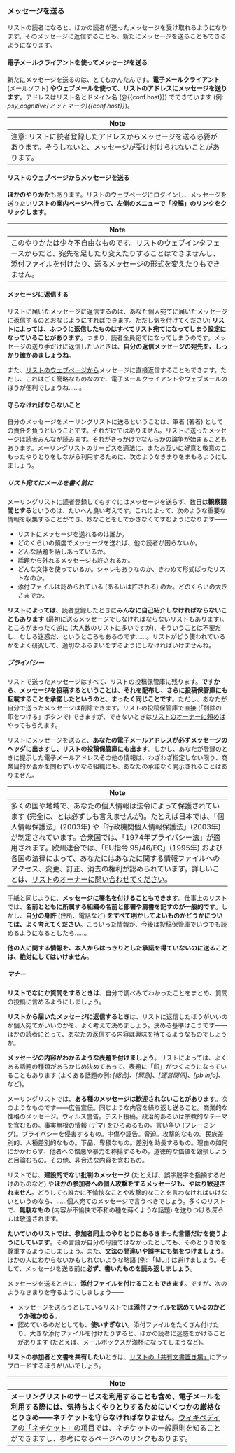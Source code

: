 ### <span id="sendmsg"></span>メッセージを送る

リストの読者になると、ほかの読者が送ったメッセージを受け取れるようになります。そのメッセージに返信することも、新たにメッセージを送ることもできるようになります。

#### 電子メールクライアントを使ってメッセージを送る

新たにメッセージを送るのは、とてもかんたんです。**電子メールクライアント** (メールソフト) **やウェブメールを使って、リストのアドレスにメッセージを送ります**。アドレスはリスト名とドメイン名 (@{{conf.host}}) でできています (例: *psy\_cognitive(アットマーク){{conf.host}}*)。

| Note |
|------|
| 注意: リストに読者登録したアドレスからメッセージを送る必要があります。そうしないと、メッセージが受け付けられないことがあります。 |

#### リストのウェブページからメッセージを送る

**ほかのやりかた**もあります。リストのウェブページにログインし、メッセージを送りたい**リストの案内ページへ行って、**左側のメニューで**「投稿」のリンクをクリックします**。

| Note |
|------|
| このやりかたは少々不自由なものです。リストのウェブインタフェースからだと、宛先を足したり変えたりすることはできませんし、添付ファイルを付けたり、送るメッセージの形式を変えたりもできません。 |

#### メッセージに返信する

リストに届いたメッセージに返信するのは、あなた個人宛てに届いたメッセージに返信するのとおなじようにすればできます。ただし気を付けてください: **リストによっては、ふつうに返信したものはすべてリスト宛てになってしまう設定になっていることがあります**。つまり、読者全員宛てになってしまうのです。メッセージの送り手だけに返信したいときは、**自分の返信メッセージの宛先を、しっかり確かめましょうね**。

また、[リストのウェブページから](#answeronline)メッセージに直接返信することもできます。ただし、これはごく簡略なものなので、電子メールクライアントやウェブメールのほうが便利でしょうね……。

#### <span id="rulesuser"></span>守らなければならないこと

自分のメッセージをメーリングリストに送るということは、筆者 (著者) としての責任を負うということです。それだけではありません。リストに送ったメッセージは読者みんなが読みます。それがきっかけでなんらかの論争が始まることもあります。メーリングリストのサービスを適法に、またお互いに好意と敬意のこもったやりとりをしながら利用するために、次のようなきまりをまもるようにしましょう。

##### リスト宛てにメールを書く前に

メーリングリストに読者登録してもすぐにはメッセージを送らず、数日は**観察期間とする**というのは、たいへん良い考えです。これによって、次のような重要な情報を収集することができ、妙なことをしでかさなくてすむようになります——

-   リストにメッセージを送れるのは誰か。
-   どのくらいの頻度でメッセージを送れば、他の読者が困らないか。
-   どんな話題を話しあっているか。
-   話題から外れるメッセージも許されるか。
-   どんな文体を使っているか。シャレもありなのか、きわめて形式ばったリストなのか。
-   添付ファイルは認められている (あるいは許される) のか。どのくらいの大きさまでか。

**リストによっては**、読者登録したときに**みんなに自己紹介しなければならないこともあります** (最初に送るメッセージでしなければならないリストもあります)。ところがまったく逆に (大人数のリストに多いですが)、そういうことは不要だし、むしろ迷惑だ、というところもあるのです……。リストがどう使われているかをよく研究して、適切なふるまいをするようにしなければいけませんね。

##### プライバシー

リストで送ったメッセージはすべて、リストの投稿保管庫に残ります。**ですから、メッセージを投稿するということは、それを配布し、さらに投稿保管庫にも転載することを承諾したというのと、まったく同じことです**。ただし、あなたが自分で送ったメッセージは削除できます。リストの投稿保管庫で直接 (「削除の印をつける」ボタンで) できますが、できないときは[リストのオーナーに頼めば](faquser.md#contactadmin)やってもらえます。

リストにメッセージを送ると、**あなたの電子メールアドレスが必ずメッセージのヘッダに出ますし、リストの投稿保管庫にも出ます**。<span class="red">しかし、あなたが登録のときに提示した電子メールアドレスその他の情報は、わざわざ指定しない限り、商業目的か否かを問わずいかなる組織にも、あなたの承諾なく開示されることはありません。</span>

| Note |
|------|
| 多くの国や地域で、あなたの個人情報は法令によって保護されています (完全に、とは必ずしも言えませんが)。たとえば日本では、「個人情報保護法」(2003年) や「行政機関個人情報保護法」(2003年) が制定されています。合衆国では、「1974年プライバシー法」が適用されます。欧州連合では、「EU指令 95/46/EC」(1995年) および各国の法律によって、あなたにはあなたに関する情報ファイルへのアクセス、変更、訂正、消去の権利が認められています。詳しいことは、[リストのオーナーに問い合わせてください](faquser.md#contactadmin)。 |

手紙と同じように、**メッセージに署名を付けることもできます**。仕事上のリストでは、**名前とともに所属する組織の名前と部署や肩書を記すのが一般的です**。しかし、**自分の身許** (住所、電話など) **をすべて明かしてよいものかどうかについては、よく考えてください**。こういった情報が、今後は投稿保管庫でいつでも読めるようになるとしたら……。

**他の人に関する情報を、本人からはっきりとした承諾を得ていないのに送ることは、絶対にしてはいけません**。

##### マナー

**リストでなにか質問をするときは**、自分で調べみてわかったことをまとめ、質問の投稿に含めるようにしましょう。

**リストから届いたメッセージに返信するとき**は、リストに返信したほうがいいのか個人宛てがいいのかを、よく考えて決めましょう。決める基準はこうです<span lang="ja" lang="ja">——</span>ほかの読者にとって、あなたの返信する内容は興味を持てるようなものでしょうか。

**メッセージの内容がわかるような表題を付けましょう**。リストによっては、よくある話題の種類があらかじめ決めてあって、表題に「印」がつくようになっていることもあります (よくある話題の例: *\[総合\]*、*\[緊急\]*、*\[運営関係\]*、*\[pb info\]*、など)。

メーリングリストでは、**ある種のメッセージは歓迎されないことがあります**。次のようなものです<span lang="ja" lang="ja">——</span>広告宣伝。同じような内容を繰り返し送ること。商業的な性格のメッセージ。ウィルス警告。テスト投稿。政治的あるいは宗教的なテーマを含むもの。事実無根の情報 (デマ) をひろめるもの。言い争い (フレーミング)。プライバシーを侵害するもの。中傷や誣告。脅迫。攻撃的なもの。民族差別的、人種差別的なもの。下品、卑猥なもの。差別を助長するもの。理由の如何にかかわらず、他者への憎悪や暴力を称揚するもの。道徳的な価値を毀損しようと目論むもの。その他、非合法な内容を含むもの。

リストでは、**建設的でない批判のメッセージ** (たとえば、誤字脱字を指摘するだけのものなど) や**ほかの参加者への個人攻撃をするメッセージも、やはり歓迎されません**。どうしても誰かに不愉快なことや攻撃的なことを言わなければいけないというのなら、……個人宛てのメッセージで言うべきでしょう。多くのリストで、**無駄なもの** (内容が不愉快で不和の種を蒔くような話題) を送りつける*荒らし*は敬遠されます。

**たいていのリストでは、参加者同士のやりとりにあるきまった言語だけを使うようにしています**。その言語が自分の母語ではなかったとしても、そのとりきめを尊重するようにしましょう。また、**文法の間違いや誤字にも気をつけましょう**。ほかの人にわからないかもしれないような略語 (例: 「ML」) は避けましょう。そして、メッセージを送る前に**必ず、書いたものを読み返しましょう**。

メッセージを送るときに、**添付ファイルを付けることもできます**。ですが、次のようなきまりを守るようにしましょう——

-   メッセージを送ろうとしているリストでは**添付ファイルを認めているのかどうか確かめる**。
-   認めているのだとしても、**使いすぎない**。添付ファイルをたくさん付けたり、大きな添付ファイルを付けたりすると、ほかの読者に迷惑をかけることがあります (たとえば、メールボックスが満杯になってしまうなど)。

**リストの参加者と文書を共有したい**ときは、[リストの「共有文書置き場」](shared.md)にアップロードするほうがいいでしょう。

| Note |
|------|
| **メーリングリストのサービスを利用することも含め、電子メールを利用する際には、気持ちよくやりとりするためにいくつかの厳格なとりきめ<span lang="ja" lang="ja">——</span>ネチケットを守らなければなりません**。[ウィキペディアの「ネチケット」の項目](http://ja.wikipedia.org/wiki/%E3%83%8D%E3%83%81%E3%82%B1%E3%83%83%E3%83%88)では、ネチケットの一般原則を知ることができますし、参考になるページへのリンクもあります。 |


